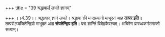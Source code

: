 +++
title = "39 श्रद्धावाल्ँ लभते ज्ञानम्"

+++
।।4.39।। श्रद्धावान् ज्ञानं लभते। श्रद्धावानपि मन्दप्रयत्नो माभूदत आह
**तत्पर इति।** तत्परोऽप्यजितेन्द्रियो माभूदत आह **संयतेन्द्रिय इति।**
परां शान्तिं विदेहकैवल्यम्। अचिरेण प्रारब्धकर्मसमाप्तौ सत्याम्।
